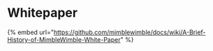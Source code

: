 # Whitepaper

{% embed url="https://github.com/mimblewimble/docs/wiki/A-Brief-History-of-MimbleWimble-White-Paper" %}
